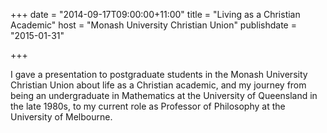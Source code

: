+++
date = "2014-09-17T09:00:00+11:00"
title = "Living as a Christian Academic"
host = "Monash University Christian Union"
publishdate = "2015-01-31"

+++
 
I gave a presentation to postgraduate students in the Monash University Christian Union about life as a Christian academic, and my journey from being an undergraduate in Mathematics at the University of Queensland in the late 1980s, to my current role as Professor of Philosophy at the University of Melbourne.